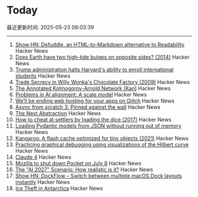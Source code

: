 # Today

最近更新时间: 2025-05-23 06:03:39

--- 
1. [Show HN: Defuddle, an HTML-to-Markdown alternative to Readability](https://github.com/kepano/defuddle) Hacker News
2. [Does Earth have two high-tide bulges on opposite sides? (2014)](http://physics.stackexchange.com/questions/121830/does-earth-really-have-two-high-tide-bulges-on-opposite-sides) Hacker News
3. [Trump administration halts Harvard's ability to enroll international students](https://www.nytimes.com/2025/05/22/us/politics/trump-harvard-international-students.html) Hacker News
4. [Trade Secrecy in Willy Wonka's Chocolate Factory (2009)](https://papers.ssrn.com/sol3/papers.cfm?abstract_id=1430463) Hacker News
5. [The Annotated Kolmogorov-Arnold Network (Kan)](https://alexzhang13.github.io/blog/2024/annotated-kan/) Hacker News
6. [Problems in AI alignment: A scale model](https://muldoon.cloud/2025/05/22/alignment.html) Hacker News
7. [We’ll be ending web hosting for your apps on Glitch](https://blog.glitch.com/post/changes-are-coming-to-glitch/) Hacker News
8. [Async from scratch 3: Pinned against the wall](https://natkr.com/2025-05-22-async-from-scratch-3/) Hacker News
9. [The Next Abstraction](https://substack.com/inbox/post/164096497) Hacker News
10. [How to cheat at settlers by loading the dice (2017)](https://izbicki.me/blog/how-to-cheat-at-settlers-of-catan-by-loading-the-dice-and-prove-it-with-p-values.html) Hacker News
11. [Loading Pydantic models from JSON without running out of memory](https://pythonspeed.com/articles/pydantic-json-memory/) Hacker News
12. [Kangaroo: A flash cache optimized for tiny objects (2021)](https://engineering.fb.com/2021/10/26/core-infra/kangaroo/) Hacker News
13. [Practicing graphical debugging using visualizations of the Hilbert curve](https://akkartik.name/debugUIs.html) Hacker News
14. [Claude 4](https://www.anthropic.com/news/claude-4) Hacker News
15. [Mozilla to shut down Pocket on July 8](https://support.mozilla.org/en-US/kb/future-of-pocket) Hacker News
16. [The "AI 2027" Scenario: How realistic is it?](https://garymarcus.substack.com/p/the-ai-2027-scenario-how-realistic) Hacker News
17. [Show HN: DockFlow – Switch between multiple macOS Dock layouts instantly](https://dockflow.appitstudio.com/) Hacker News
18. [Ice Theft in Antarctica](https://nautil.us/ice-theft-in-antarctica-1210083/) Hacker News

